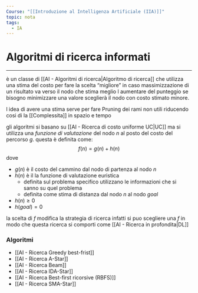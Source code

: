 ```yaml
---
Course: "[[Introduzione al Intelligenza Artificiale (IIA)]]"
topic: nota
tags:
  - IA
---
```


# Algoritmi di ricerca informati
---
è un  classe di  [[AI - Algoritmi di ricerca|Algoritmo di ricerca]] che utilizza una stima del costo per fare la scelta “migliore” in caso massimizzazione di un risultato va verso il nodo che stima meglio l aumentare del punteggio se bisogno minimizzare una valore sceglierà il nodo con costo stimato minore.

l idea di avere una stima serve per fare Pruning dei rami non utili riducendo cosi di la [[Complessita]] in spazio e tempo


gli algoritmi si basano su [[AI - Ricerca di costo uniforme UC|UC]] ma si utilizza una _funzione  di valutazione_ del nodo $n$ al posto del costo del percorso $g$. questa è definita come: 
$$f(n)= g(n)+h(n)$$
dove 
- $g(n)$ è il costo del cammino dal nodo di partenza al nodo $n$
- $h(n)$ è il la funzione di valutazione euristica
	- definita sul problema specifico utilizzano le informazioni che si sanno su quel problema
	- definita come stima di distanza dal nodo $n$ al nodo $goal$ 
- $h(n) \geq 0$
- $h(goal) = 0$ 

la scelta di $f$ modifica la strategia di ricerca infatti si puo scegliere una $f$ in modo che questa ricerca si comporti come [[AI - Ricerca in profondita|DL]] 

### Algoritmi
- [[AI - Ricerca Greedy best-frist]]
- [[AI - Ricerca A-Star]]
- [[AI - Ricerca Beam]]
- [[AI - Ricerca IDA-Star]]
- [[AI - Ricerca Best-first ricorsive (RBFS)]]
- [[AI - Ricerca SMA-Star]]
